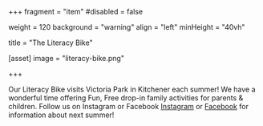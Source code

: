 +++
fragment = "item"
#disabled = false

weight = 120
background = "warning"
align = "left"
minHeight = "40vh"

title = "The Literacy Bike"

[asset]
  image = "literacy-bike.png"
  

  
+++

Our Literacy Bike visits Victoria Park in Kitchener each summer! We have a wonderful time offering Fun, Free drop-in family activities for parents & children. Follow us on Instagram or Facebook  [Instagram](https://www.instagram.com/projectreadlitnetwork/#) or [Facebook](https://www.facebook.com/ProjectREADLitNetwork/) for information about next summer!
  



